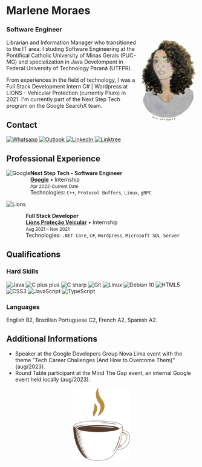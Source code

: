 # Marlene Moraes
### Software Engineer

<img src=".\assets\MarleneMoraes_por_NanciYin.png" alt="Marlene by Nanci Yin" width="150px" align="right"/>
Librarian and Information Manager who transitioned to the IT area. I studing Software Engineering at the Pontifical Catholic University of Minas Gerais (PUC-MG) and specialization in Java Develompent in Federal University of Technology Paraná (UTFPR).

From experiences in the field of technology, I was a Full Stack Development Intern C# | Wordpress at LIONS - Vehicular Protection (currently Pluro) in 2021. I'm currently part of the Next Step Tech program on the Google SearchX team.

## Contact
<section>
    <a href="https://wa.me/5521988881994" margin="20px">
        <img src="https://img.shields.io/badge/WhatsApp-000000?style=for-the-badge&logo=whatsapp&logoColor=white" alt="Whatsapp">
    </a>
    <a href="mailito:marlenevmoraes@outlook.com" margin="20px">
        <img src="https://img.shields.io/badge/Outlook-000000?style=for-the-badge&logo=microsoft-outlook&logoColor=white" alt="Outlook">
    </a>
    <a href="https://www.linkedin.com/in/marlenemoraes/" margin="20px">
        <img src="https://img.shields.io/badge/LinkedIn-000000?style=for-the-badge&logo=linkedin&logoColor=white" alt="LinkedIn">
    </a>
    <a href="https://linktr.ee/marlenemoraes" margin="20px">
        <img src="https://img.shields.io/badge/Linktree-000000?style=for-the-badge&logo=linktree&logoColor=white" alt="Linktree">
    </a>
</section>

## Professional Experience

[<img align="left" height="64px" alt="Google" src="https://static-00.iconduck.com/assets.00/google-icon-2048x2048-czn3g8x8.png"/>](https://www.google.com.br/)

**Next Step Tech - Software Engineer** \
[**Google**](https://www.google.com.br/) • Internship \
<small>Apr 2022-Current Date</small> \
Technologies: `C++`, `Protocol Buffers`, `Linux`, `gRPC`
<br/>

[<img align="left" height="94px" alt="Lions" src="https://autospesados.com.br/wp-content/uploads/2020/07/unnamed-4-780x1102.jpg"/>](https://lionsmutual.com.br/)

<br/>

**Full Stack Developer** \
[**Lions Proteção Veicular**](https://lionsmutual.com.br/) • Internship \
<small>Aug 2021 – Nov 2021</small> \
Technologies: `.NET Core`, `C#`, `Wordpress`, `Microsoft SQL Server`
<br/>

## Qualifications
### Hard Skills
<section>
    <img height="40" margin="10" src="https://cdn.jsdelivr.net/gh/devicons/devicon/icons/java/java-original.svg" alt="Java"/>
    <img height="40" src="https://cdn.jsdelivr.net/gh/devicons/devicon/icons/cplusplus/cplusplus-original.svg" alt="C plus plus"/>
    <img height="40" src="https://cdn.jsdelivr.net/gh/devicons/devicon/icons/csharp/csharp-original.svg" alt="C sharp"/>
    <img height="40" src="https://cdn.jsdelivr.net/gh/devicons/devicon/icons/git/git-original.svg" alt="Git"/>
    <img height="40" src="https://cdn.jsdelivr.net/gh/devicons/devicon/icons/linux/linux-original.svg" alt="Linux"/>
    <img height="40" src="https://cdn.jsdelivr.net/gh/devicons/devicon/icons/debian/debian-original.svg" alt="Debian 10"/>
    <img height="40" src="https://cdn.jsdelivr.net/gh/devicons/devicon/icons/html5/html5-original.svg" alt="HTML5"/>
    <img height="40" src="https://cdn.jsdelivr.net/gh/devicons/devicon/icons/css3/css3-original.svg" alt="CSS3"/>
    <img height="40" src="https://cdn.jsdelivr.net/gh/devicons/devicon/icons/javascript/javascript-original.svg" alt="JavaScript"/>
    <img height="40" src="https://cdn.jsdelivr.net/gh/devicons/devicon/icons/typescript/typescript-original.svg" alt="TypeScript"/>
</section>         

### Languages
English B2, Brazilian Portuguese C2, French A2, Spanish A2.

## Additional Informations
- Speaker at the Google Developers Group Nova Lima event with the theme "Tech Career Challenges (And How to Overcome Them)" (aug/2023).
- Round Table participant at the Mind The Gap event, an internal Google event held locally (aug/2023).

<div align="center">
    <img src=".\assets\coffee-lover-hot-coffee.gif" alt="Little Coffee" width="150px"/>
</div>
